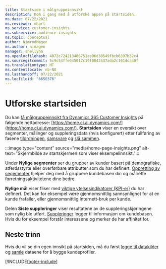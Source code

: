 ```yaml
---
title: Startside i målgruppeinnsikt
description: Kom i gang med å utforske appen på startsiden.
ms.date: 07/22/2021
ms.reviewer: mhart
ms.service: customer-insights
ms.subservice: audience-insights
ms.topic: conceptual
author: NimrodMagen
ms.author: nimagen
manager: shellyha
ms.openlocfilehash: 4072c724213486751ae96d38549fbcb6397b32c4
ms.sourcegitcommit: 5c9c54ffe045017c19f0042437ada2c101dcaa0f
ms.translationtype: HT
ms.contentlocale: nb-NO
ms.lasthandoff: 07/22/2021
ms.locfileid: "6650376"
---
```

# <a name="explore-the-home-page"></a>Utforske startsiden

Du kan [få målgruppeinnsikt fra Dynamics 365 Customer Insights](https://home.ci.ai.dynamics.com/) på følgende nettadresse: [https://home.ci.ai.dynamics.com/](https://home.ci.ai.dynamics.com/).
**Startsiden** viser en oversikt over segmenter, målinger og suppleringsdata (hvis konfigurert) etter fullføring av fasene [tilordningen](map-entities.md), [samsvare](match-entities.md) og [slå sammen](merge-entities.md).

:::image type="content" source="media/home-page-insights.png" alt-text="Skjermbilde av startskjermen som viser eksempelinnsikt.":::

Under **Nylige segmenter** ser du grupper av kunder basert på demografiske, atferdsstyrte eller overførbare attributter som du har definert. [Oppretting av segementer](segments.md) hjelper deg med å gruppere kundebasen din og målrette forretningsaktivitetene dine bedre.

**Nylige mål** viser fliser med [viktige ytelsesindikatorer (KPI-er)](measures.md) du har definert. Det kan for eksempel være gjennomsnittlig sannsynlighet for at en kunde frafaller, eller gjennomsnittlig Internett-bruk per kunde.

Delen **Siste suppleringer** viser resultatene av de suppleringskjøringene som nylig ble utført. [Suppleringer](enrichment-hub.md) legger til informasjon om kundebasen. Hvis du for eksempel forstår interessene og merker de har affinitet for.

## <a name="next-step"></a>Neste trinn

Hvis du vil se din egen innsikt på startsiden, må du først [legge til datakilder](data-sources.md) og [samle](data-unification.md) dataene for å bygge kundeprofiler.

[!INCLUDE[footer-include](../includes/footer-banner.md)]